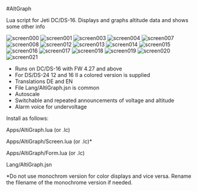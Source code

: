  #AltGraph

Lua script for Jeti DC/DS-16. Displays and graphs altitude data and shows some other info 

![screen000](https://raw.githubusercontent.com/nichtgedacht/AltGraph/master/Screen000.bmp)
![screen001](https://raw.githubusercontent.com/nichtgedacht/AltGraph/master/Screen001.bmp)
![screen003](https://raw.githubusercontent.com/nichtgedacht/AltGraph/master/Screen003.bmp)
![screen004](https://raw.githubusercontent.com/nichtgedacht/AltGraph/master/Screen004.bmp)
![screen007](https://raw.githubusercontent.com/nichtgedacht/AltGraph/master/Screen007.bmp)
![screen008](https://raw.githubusercontent.com/nichtgedacht/AltGraph/master/Screen008.bmp)
![screen012](https://raw.githubusercontent.com/nichtgedacht/AltGraph/master/Screen012.bmp)
![screen013](https://raw.githubusercontent.com/nichtgedacht/AltGraph/master/Screen013.bmp)
![screen014](https://raw.githubusercontent.com/nichtgedacht/AltGraph/master/Screen014.bmp)
![screen015](https://raw.githubusercontent.com/nichtgedacht/AltGraph/master/Screen015.bmp)
![screen016](https://raw.githubusercontent.com/nichtgedacht/AltGraph/master/Screen016.bmp)
![screen017](https://raw.githubusercontent.com/nichtgedacht/AltGraph/master/Screen017.bmp)
![screen018](https://raw.githubusercontent.com/nichtgedacht/AltGraph/master/Screen018.bmp)
![screen019](https://raw.githubusercontent.com/nichtgedacht/AltGraph/master/Screen019.bmp)
![screen020](https://raw.githubusercontent.com/nichtgedacht/AltGraph/master/Screen020.bmp)
![screen021](https://raw.githubusercontent.com/nichtgedacht/AltGraph/master/Screen021.bmp)

* Runs on DC/DS-16 with FW 4.27 and above
* For DS/DS-24 12 and 16 II a colored version is supplied
* Translations DE and EN
* File Lang/AltiGraph.jsn is common
* Autoscale
* Switchable and repeated announcements of voltage and altitude
* Alarm voice for undervoltage

Install as follows:

Apps/AltiGraph.lua (or .lc)

Apps/AltiGraph/Screen.lua (or .lc)*

Apps/AltiGraph/Form.lua (or .lc)

Lang/AltiGraph.jsn

*Do not use monochrom version for color displays and vice versa.
Rename the filename of the monochrome version if needed. 

